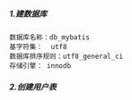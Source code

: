 ##### 1.建数据库
~~~
数据库名称：db_mybatis
基字符集：  utf8
数据库排序规则：utf8_general_ci
存储引擎： innodb
~~~

##### 2.创建用户表